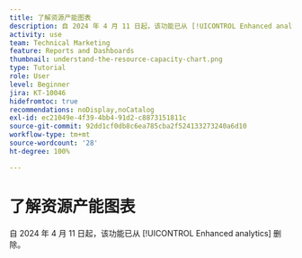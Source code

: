 ```yaml
---
title: 了解资源产能图表
description: 自 2024 年 4 月 11 日起，该功能已从 [!UICONTROL Enhanced analytics] 删除。
activity: use
team: Technical Marketing
feature: Reports and Dashboards
thumbnail: understand-the-resource-capacity-chart.png
type: Tutorial
role: User
level: Beginner
jira: KT-10046
hidefromtoc: true
recommendations: noDisplay,noCatalog
exl-id: ec21049e-4f39-4bb4-91d2-c8873151811c
source-git-commit: 92dd1cf0db8c6ea785cba2f524133273240a6d10
workflow-type: tm+mt
source-wordcount: '28'
ht-degree: 100%

---
```


# 了解资源产能图表

自 2024 年 4 月 11 日起，该功能已从 [!UICONTROL Enhanced analytics] 删除。

